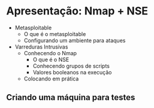 # Apresentação: Nmap + NSE

+ Metasploitable
  - O que é o metasploitable
  - Configurando um ambiente para ataques
+ Varreduras Intrusivas
  - Conhecendo o Nmap
    - O que é o NSE
    - Conhecendo grupos de scripts
    - Valores booleanos na execução
  - Colocando em prática

## Criando uma máquina para testes
